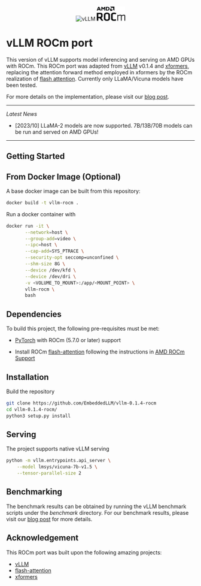 
<p align="center">
  <picture>
    <source media="(prefers-color-scheme: dark)" srcset="docs/source/assets/logos/vllm-logo-text-dark.png">
    <img alt="vLLM" src="docs/source/assets/logos/vllm-logo-text-light.png" width=60%>
  </picture>
  <picture>
    <source media="(prefers-color-scheme: dark)" srcset="docs/source/assets/logos/16900649.png">
    <img alt="vLLM" src="docs/source/assets/logos/20467978-A_AMD_ROCm_Lockup_85tall.webp" width=15%>
  </picture>
</p>

<h1>
vLLM ROCm port
</h1>

This version of vLLM supports model inferencing and serving on AMD GPUs with ROCm. This ROCm port was adapted from [vLLM](https://github.com/vllm-project/vllm) v0.1.4 and [xformers](https://github.com/facebookresearch/xformers), replacing the attention forward method employed in xformers by the ROCm realization of [flash attention](https://github.com/ROCmSoftwarePlatform/flash-attention). Currently only LLaMA/Vicuna models have been tested.

For more details on the implementation, please visit our [blog post]().

---

*Latest News*
- [2023/10] LLaMA-2 models are now supported. 7B/13B/70B models can be run and served on AMD GPUs!

---

## Getting Started

## From Docker Image (Optional)

A base docker image can be built from this repository:

```bash
docker build -t vllm-rocm .
```

Run a docker container with

```bash
docker run -it \
       --network=host \
       --group-add=video \
       --ipc=host \
       --cap-add=SYS_PTRACE \
       --security-opt seccomp=unconfined \
       --shm-size 8G \
       --device /dev/kfd \
       --device /dev/dri \
       -v <VOLUME_TO_MOUNT>:/app/<MOUNT_POINT> \
       vllm-rocm \
       bash
```

## Dependencies

To build this project, the following pre-requisites must be met:

- [PyTorch](https://pytorch.org/) with ROCm (5.7.0 or later) support

- Install ROCm [flash-attention](https://github.com/ROCmSoftwarePlatform/flash-attention) following the instructions in [AMD ROCm Support](https://github.com/ROCmSoftwarePlatform/flash-attention#amd-gpurocm-support)

## Installation

Build the repository

```bash
git clone https://github.com/EmbeddedLLM/vllm-0.1.4-rocm
cd vllm-0.1.4-rocm/
python3 setup.py install
```

## Serving

The project supports native vLLM serving

```bash
python -m vllm.entrypoints.api_server \
    --model lmsys/vicuna-7b-v1.5 \
    --tensor-parallel-size 2
```

## Benchmarking

The benchmark results can be obtained by running the vLLM benchmark scripts under the *benchmark* directory. For our benchmark results, please visit our [blog post]() for more details.


## Acknowledgement

This ROCm port was built upon the following amazing projects:

- [vLLM](https://github.com/vllm-project/vllm)
- [flash-attention](https://github.com/ROCmSoftwarePlatform/flash-attention)
- [xformers](https://github.com/facebookresearch/xformers)
